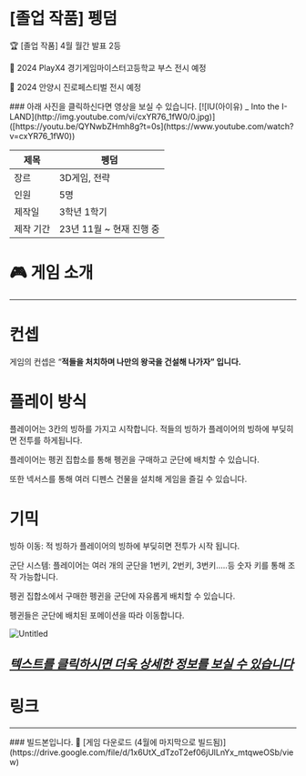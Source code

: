 # [졸업 작품] 펭덤

<aside>
🏆 [졸업 작품] 4월 월간 발표 2등  
  
🤩 2024 PlayX4 경기게임마이스터고등학교 부스 전시 예정  

🤩 2024 안양시 진로페스티벌 전시 예정  

</aside>
### 아래 사진을 클릭하신다면 영상을 보실 수 있습니다.
[![IU(아이유) _ Into the I-LAND](http://img.youtube.com/vi/cxYR76_1fW0/0.jpg)]([https://youtu.be/QYNwbZHmh8g?t=0s](https://www.youtube.com/watch?v=cxYR76_1fW0)) 

| 제목 | 펭덤 |
| --- | --- |
| 장르 | 3D게임, 전략 |
| 인원 | 5명 |
| 제작일 | 3학년 1학기 |
| 제작 기간 | 23년 11월 ~ 현재 진행 중 |

# 🎮 게임 소개

---

# **컨셉**

게임의 컨셉은 “**적들을 처치하며 나만의 왕국을 건설해 나가자” 입니다.**

# 플레이 방식

플레이어는 3칸의 빙하를 가지고 시작합니다. 
적들의 빙하가 플레이어의 빙하에 부딪히면 전투를 하게됩니다.  

플레이어는 펭귄 집합소를 통해 펭귄을 구매하고 군단에 배치할 수 있습니다.  

또한 넥서스를 통해 여러 디펜스 건물을 설치해 게임을 즐길 수 있습니다.  


# 기믹

빙하 이동: 적 빙하가 플레이어의 빙하에 부딪히면 전투가 시작 됩니다.

군단 시스템: 플레이어는 여러 개의 군단을 1번키, 2번키, 3번키…..등  숫자 키를 통해 조작 가능합니다.  

펭귄 집합소에서 구매한 펭귄을 군단에 자유롭게 배치할 수 있습니다.  

펭귄들은 군단에 배치된 포메이션을 따라 이동합니다.  


![Untitled](%5B%E1%84%8C%E1%85%A9%E1%86%AF%E1%84%8B%E1%85%A5%E1%86%B8%20%E1%84%8C%E1%85%A1%E1%86%A8%E1%84%91%E1%85%AE%E1%86%B7%5D%20%E1%84%91%E1%85%A6%E1%86%BC%E1%84%83%E1%85%A5%E1%86%B7%20eae6533191974467a06a317164729bd5/Untitled.png)

## [***텍스트를 클릭하시면 더욱 상세한 정보를 보실 수 있습니다***](https://www.notion.so/Project-PENGDOM-a1f55978fafa498a8f32bfb3dfc7dc6a?pvs=21)


# 링크

---

<aside>
### 빌드본입니다.
🔗 [게임 다운로드 (4월에 마지막으로 빌드됨)](https://drive.google.com/file/d/1x6UtX_dTzoT2ef06jUlLnYx_mtqweOSb/view)

</aside>

